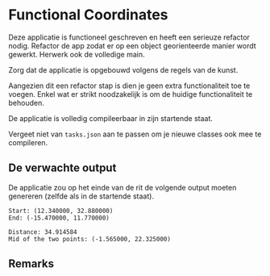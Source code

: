 # Functional Coordinates

Deze applicatie is functioneel geschreven en heeft een serieuze refactor nodig. Refactor de app zodat er op een object georienteerde manier wordt gewerkt. Herwerk ook de volledige main.

Zorg dat de applicatie is opgebouwd volgens de regels van de kunst.

Aangezien dit een refactor stap is dien je geen extra functionaliteit toe te voegen. Enkel wat er strikt noodzakelijk is om de huidige functionaliteit te behouden.

De applicatie is volledig compileerbaar in zijn startende staat.

Vergeet niet van `tasks.json` aan te passen om je nieuwe classes ook mee te compileren.

## De verwachte output

De applicatie zou op het einde van de rit de volgende output moeten genereren (zelfde als in de startende staat).

```text
Start: (12.340000, 32.880000)
End: (-15.470000, 11.770000)

Distance: 34.914584
Mid of the two points: (-1.565000, 22.325000)
```

## Remarks

<!-- Hier kan je opmerkingen plaatsen. -->